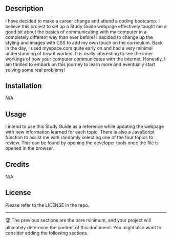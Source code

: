 # <Prework-Study-Guide>

## Description

I have decided to make a career change and attend a coding bootcamp. I believe this project to set up a Study Guide webpage effectively taught me a good bit about the basics of communicating with my computer in a completely different way than ever before! I decided to change up the styling and images with CSS to add my own touch on the curriculum. Back in the day, I used myspace.com quite early on and had a very minimal understanding of how it worked. It is really interesting to see the inner workings of how your computer communicates with the internet. Honestly, I am thrilled to embark on this journey to learn more and eventually start solving some real problems! 

## Installation

N/A

## Usage

I intend to use this Study Guide as a reference while updating the webpage with new information learned for each topic. There is also a JavaScript function to assist me with randomly selecting one of the four topics to review. This can be found by opening the developer tools once the file is opened in the browser.

## Credits

N/A

## License

Please refer to the LICENSE in the repo.

---

🏆 The previous sections are the bare minimum, and your project will ultimately determine the content of this document. You might also want to consider adding the following sections.

